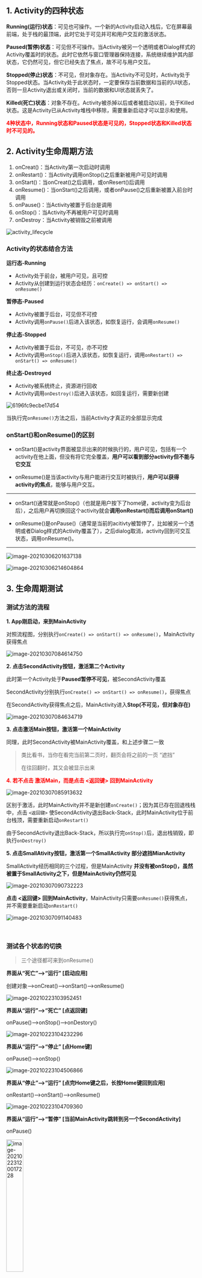 ## 1. Activity的四种状态

**Running(运行)状态**：可见也可操作。一个新的Activity启动入栈后，它在屏幕最前端，处于栈的最顶端，此时它处于可见并可和用户交互的激活状态。

**Paused(暂停)状态**：可见但不可操作。当Activity被另一个透明或者Dialog样式的Activity覆盖时的状态。此时它依然与窗口管理器保持连接，系统继续维护其内部状态，它仍然可见，但它已经失去了焦点，故不可与用户交互。

**Stopped(停止)状态**：不可见，但对象存在。当Activity不可见时，Activity处于Stopped状态。当Activity处于此状态时，一定要保存当前数据和当前的UI状态，否则一旦Activity退出或关闭时，当前的数据和UI状态就丢失了。

**Killed(死亡)状态**：对象不存在。Activity被杀掉以后或者被启动以前，处于Killed状态。这是Activity已从Activity堆栈中移除，需要重新启动才可以显示和使用。

<font color = red>**4种状态中，Running状态和Paused状态是可见的，Stopped状态和Killed状态时不可见的。**</font>



## 2. Activity生命周期方法

1. onCreat()：当Activity第一次启动时调用
2. onRestart()：当Activity调用onStop()之后重新被用户可见时调用
3. onStart()：当onCreat()之后调用，或onResert()后调用
4. onResume()：当onStart()之后调用，或者onPause()之后重新被置入前台时调用
5. onPause()：当Activity被置于后台是调用
6. onStop()：当Activity不再被用户可见时调用
7. onDestroy：当Activity被销毁之前被调用

![activity_lifecycle](https://iqqcode-blog.oss-cn-beijing.aliyuncs.com/img-2021-befo/activity_lifecycle.png)

### Activity的状态结合方法

**运行态-Running**

- Activity处于前台，被用户可见，且可控
- Activity从创建到运行状态会经历：`onCreate() => onStart() => onResume()`

**暂停态-Paused**

- Activity被置于后台，可见但不可控
- Activity调用`onPause()`后进入该状态，如恢复运行，会调用`onResume()`

**停止态-Stopped**

- Activity被置于后台，不可见，亦不可控
- Activity调用`onStop()`后进入该状态，如恢复运行，调用`onRestart() => onStart() => onResume()`

**终止态-Destroyed**

- Activity被系统终止，资源进行回收
- Activity调用`onDestroy()`后进入该状态，如回复运行，需要新创建

![6196fc9ecbe17d54](https://iqqcode-blog.oss-cn-beijing.aliyuncs.com/img-2021-befo/6196fc9ecbe17d54.png)

当执行完`onResume()`方法之后，当前Activity才真正的全部显示完成

### onStart()和onResume()的区别

- onStart()是activity界面被显示出来的时候执行的，用户可见，包括有一个activity在他上面，但没有将它完全覆盖，**用户可以看到部分activity但不能与它交互**

- onResume()是当该activity与用户能进行交互时被执行，**用户可以获得activity的焦点**，能够与用户交互。

--------------------

- onStart()通常就是onStop()（也就是用户按下了home键，activity变为后台后），之后用户再切换回这个activity就会**调用onRestart()而后调用onStart()**

- onResume()是onPause()（通常是当前的acitivty被暂停了，比如被另一个透明或者Dialog样式的Activity覆盖了），之后dialog取消，activity回到可交互状态，调用onResume()。

-------------------



![image-20210306201637138](https://iqqcode-blog.oss-cn-beijing.aliyuncs.com/img-2021-befo/image-20210306201637138.png)

![image-20210306214604864](https://iqqcode-blog.oss-cn-beijing.aliyuncs.com/img-2021-befo/image-20210306214604864.png)

## 3. 生命周期测试

### 测试方法的流程

**1. App刚启动，来到MainActivity**

对照流程图，分别执行`onCreate() => onStart() => onResume()`，MainActivity获得焦点

![image-20210307084614750](https://iqqcode-blog.oss-cn-beijing.aliyuncs.com/img-2021-befo/image-20210307084614750.png)

**2. 点击SecondActivity按钮，激活第二个Activity**

此时第一个Activity处于**Paused暂停不可见**，被SecondActivity覆盖

SecondActivity分别执行`onCreate() => onStart() => onResume()`，获得焦点

在SecondActivity获得焦点之后，MainActivity进入**Stop(不可见，但对象存在)**

![image-20210307084634719](https://iqqcode-blog.oss-cn-beijing.aliyuncs.com/img-2021-befo/image-20210307084634719.png)

**3. 点击激活Main按钮，激活第一个MainActivity**

同理，此时SecondActivity被MainActivity覆盖，和上述步骤二一致

> 类比看书，当你在看完当前第二页时，翻页会将之前的一页 “遮挡”
>
> 在往回翻时，其又会被显示出来

<font color=red>**4. 若不点击 激活Main，而是点击 <返回键> 回到MainActivity**</font>

![image-20210307085913632](https://iqqcode-blog.oss-cn-beijing.aliyuncs.com/img-2021-befo/image-20210307085913632.png)

区别于激活，此时MainActivity并不是新创建`onCreate()`；因为其已存在回退栈栈中，点击 `<返回键>` 使SecondActivity退出Back-Stack，此时MainActivity位于前台栈顶，需要重新启动`onRestart()`

由于SecondActivity退出Back-Stack，所以执行完`onStop()`后，退出栈销毁，即执行`onDestroy()`

**5. 点击SmallAtivity按钮，激活第一个SmallActivity 部分遮挡MianActivity**

SmallActivity经历相同的三个过程，但是MainActivity **并没有被onStop()，虽然被置于SmallActivity之下，但是MainActivity仍然可见**

![image-20210307090732223](https://iqqcode-blog.oss-cn-beijing.aliyuncs.com/img-2021-befo/image-20210307090732223.png)

**点击 <返回键> 回到MainActivity**，MainActivity只需要`onResume()`获得焦点，并不需要重新启动`onRestart()`

![image-20210307091140483](https://iqqcode-blog.oss-cn-beijing.aliyuncs.com/img-2021-befo/image-20210307091140483.png)



<br>

### 测试各个状态的切换

> 三个途径都可来到onResume()

**界面从“死亡”-->“运行”  [启动应用]**

创建对象-->onCreat()-->onStart()-->onResume()

![image-20210223103952451](https://iqqcode-blog.oss-cn-beijing.aliyuncs.com/img-2021-befo/image-20210223103952451.png)

**界面从“运行”-->“死亡”  [点返回键]**

onPause()-->onStop()-->onDestory()

![image-20210223104232296](https://iqqcode-blog.oss-cn-beijing.aliyuncs.com/img-2021-befo/image-20210223104232296.png)

**界面从“运行”-->“停止” [点Home键]**

onPause()-->onStop()

![image-20210223104506866](https://iqqcode-blog.oss-cn-beijing.aliyuncs.com/img-2021-befo/image-20210223104506866.png)

**界面从“停止”-->“运行”  [点完Home键之后，长按Home键回到应用]**

onRestart()-->onStart()-->onResume()

![image-20210223104709360](https://iqqcode-blog.oss-cn-beijing.aliyuncs.com/img-2021-befo/image-20210223104709360.png)

**界面从“运行”-->“暂停”  [当前MainActivity跳转到另一个SecondActivity]**

onPause()

<img src="https://iqqcode-blog.oss-cn-beijing.aliyuncs.com/img-2021-befo/image-20210223120017228.png" alt="image-20210223120017228" width="30%" />

![image-20210223120111692](https://iqqcode-blog.oss-cn-beijing.aliyuncs.com/img-2021-befo/image-20210223120111692.png)

**界面从“暂停”-->“运行”  [SecondActivity返回到MainActivity]**

onResume()

![image-20210223120252872](https://iqqcode-blog.oss-cn-beijing.aliyuncs.com/img-2021-befo/image-20210223120252872.png)



### 4. 执行流程小结



当Activity第一次被启动：

```java
onCreate() => onStart() => onResume()
```

当Activity被遮挡：

```java
onPause() => onStop()
```

当按 <返回键> 时：

```java
onPause() => onStop() => onDestroy()
```

当Activity被遮挡后，按 <返回键> 再次显示：

```java
onPause() => onStop() => onDestroy()
```





